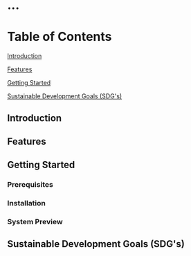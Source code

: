# ...

# Table of Contents
  [Introduction](#introduction)
  
  [Features](#features)
  
  [Getting Started](#getting-started)
  
  [Sustainable Development Goals (SDG's)](#sustainable-development-goal-(SDG's))

## Introduction

## Features

## Getting Started

### Prerequisites

### Installation

### System Preview

## Sustainable Development Goals (SDG's)
